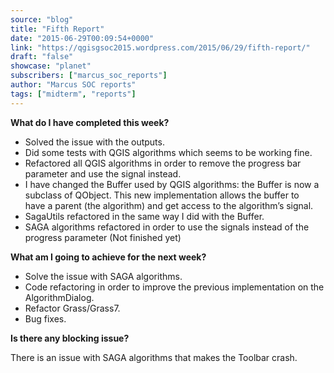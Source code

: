 ```yaml
---
source: "blog"
title: "Fifth Report"
date: "2015-06-29T00:09:54+0000"
link: "https://qgisgsoc2015.wordpress.com/2015/06/29/fifth-report/"
draft: "false"
showcase: "planet"
subscribers: ["marcus_soc_reports"]
author: "Marcus SOC reports"
tags: ["midterm", "reports"]
---
```


<p><strong>What do I have completed this week?</strong></p>
<ul>
<li>Solved the issue with the outputs.</li>
<li>Did some tests with QGIS algorithms which seems to be working fine.</li>
<li>Refactored all QGIS algorithms in order to remove the progress bar parameter and use the signal instead.</li>
<li>I have changed the Buffer used by QGIS algorithms: the Buffer is now a subclass of QObject. This new implementation allows the buffer to have a parent (the algorithm) and get access to the algorithm&#8217;s signal.</li>
<li>SagaUtils refactored in the same way I did with the Buffer.</li>
<li>SAGA algorithms refactored in order to use the signals instead of the progress parameter (Not finished yet)</li>
</ul>
<p><strong>What am I going to achieve for the next week?</strong></p>
<ul>
<li>Solve the issue with SAGA algorithms.</li>
<li>Code refactoring in order to improve the previous implementation on the AlgorithmDialog.</li>
<li>Refactor Grass/Grass7.</li>
<li>Bug fixes.</li>
</ul>
<p><strong>Is there any blocking issue?</strong></p>
<p>There is an issue with SAGA algorithms that makes the Toolbar crash.</p>
